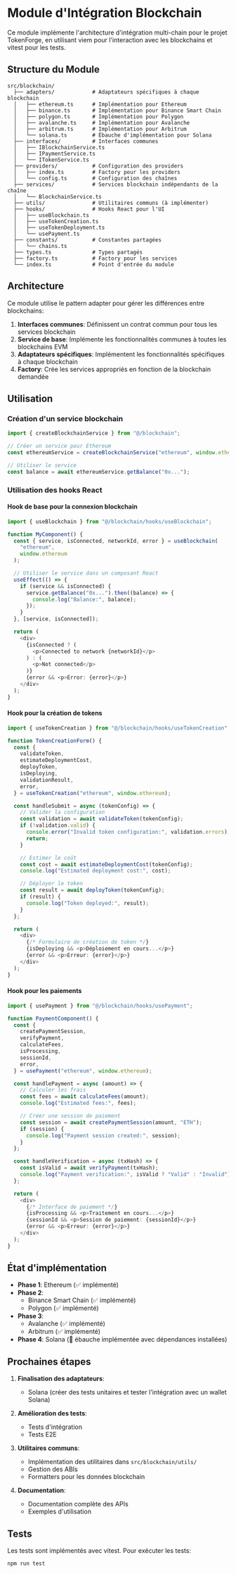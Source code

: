 # Module d'Intégration Blockchain

Ce module implémente l'architecture d'intégration multi-chain pour le projet TokenForge, en utilisant viem pour l'interaction avec les blockchains et vitest pour les tests.

## Structure du Module

```
src/blockchain/
  ├── adapters/            # Adaptateurs spécifiques à chaque blockchain
  │   ├── ethereum.ts      # Implémentation pour Ethereum
  │   ├── binance.ts       # Implémentation pour Binance Smart Chain
  │   ├── polygon.ts       # Implémentation pour Polygon
  │   ├── avalanche.ts     # Implémentation pour Avalanche
  │   ├── arbitrum.ts      # Implémentation pour Arbitrum
  │   └── solana.ts        # Ébauche d'implémentation pour Solana
  ├── interfaces/          # Interfaces communes
  │   ├── IBlockchainService.ts
  │   ├── IPaymentService.ts
  │   └── ITokenService.ts
  ├── providers/           # Configuration des providers
  │   ├── index.ts         # Factory pour les providers
  │   └── config.ts        # Configuration des chaînes
  ├── services/            # Services blockchain indépendants de la chaîne
  │   └── BlockchainService.ts
  ├── utils/               # Utilitaires communs (à implémenter)
  ├── hooks/               # Hooks React pour l'UI
  │   ├── useBlockchain.ts
  │   ├── useTokenCreation.ts
  │   ├── useTokenDeployment.ts
  │   └── usePayment.ts
  ├── constants/           # Constantes partagées
  │   └── chains.ts
  ├── types.ts             # Types partagés
  ├── factory.ts           # Factory pour les services
  └── index.ts             # Point d'entrée du module
```

## Architecture

Ce module utilise le pattern adapter pour gérer les différences entre blockchains:

1. **Interfaces communes**: Définissent un contrat commun pour tous les services blockchain
2. **Service de base**: Implémente les fonctionnalités communes à toutes les blockchains EVM
3. **Adaptateurs spécifiques**: Implémentent les fonctionnalités spécifiques à chaque blockchain
4. **Factory**: Crée les services appropriés en fonction de la blockchain demandée

## Utilisation

### Création d'un service blockchain

```typescript
import { createBlockchainService } from "@/blockchain";

// Créer un service pour Ethereum
const ethereumService = createBlockchainService("ethereum", window.ethereum);

// Utiliser le service
const balance = await ethereumService.getBalance("0x...");
```

### Utilisation des hooks React

#### Hook de base pour la connexion blockchain

```typescript
import { useBlockchain } from "@/blockchain/hooks/useBlockchain";

function MyComponent() {
  const { service, isConnected, networkId, error } = useBlockchain(
    "ethereum",
    window.ethereum
  );

  // Utiliser le service dans un composant React
  useEffect(() => {
    if (service && isConnected) {
      service.getBalance("0x...").then((balance) => {
        console.log("Balance:", balance);
      });
    }
  }, [service, isConnected]);

  return (
    <div>
      {isConnected ? (
        <p>Connected to network {networkId}</p>
      ) : (
        <p>Not connected</p>
      )}
      {error && <p>Error: {error}</p>}
    </div>
  );
}
```

#### Hook pour la création de tokens

```typescript
import { useTokenCreation } from "@/blockchain/hooks/useTokenCreation";

function TokenCreationForm() {
  const {
    validateToken,
    estimateDeploymentCost,
    deployToken,
    isDeploying,
    validationResult,
    error,
  } = useTokenCreation("ethereum", window.ethereum);

  const handleSubmit = async (tokenConfig) => {
    // Valider la configuration
    const validation = await validateToken(tokenConfig);
    if (!validation.valid) {
      console.error("Invalid token configuration:", validation.errors);
      return;
    }

    // Estimer le coût
    const cost = await estimateDeploymentCost(tokenConfig);
    console.log("Estimated deployment cost:", cost);

    // Déployer le token
    const result = await deployToken(tokenConfig);
    if (result) {
      console.log("Token deployed:", result);
    }
  };

  return (
    <div>
      {/* Formulaire de création de token */}
      {isDeploying && <p>Déploiement en cours...</p>}
      {error && <p>Erreur: {error}</p>}
    </div>
  );
}
```

#### Hook pour les paiements

```typescript
import { usePayment } from "@/blockchain/hooks/usePayment";

function PaymentComponent() {
  const {
    createPaymentSession,
    verifyPayment,
    calculateFees,
    isProcessing,
    sessionId,
    error,
  } = usePayment("ethereum", window.ethereum);

  const handlePayment = async (amount) => {
    // Calculer les frais
    const fees = await calculateFees(amount);
    console.log("Estimated fees:", fees);

    // Créer une session de paiement
    const session = await createPaymentSession(amount, "ETH");
    if (session) {
      console.log("Payment session created:", session);
    }
  };

  const handleVerification = async (txHash) => {
    const isValid = await verifyPayment(txHash);
    console.log("Payment verification:", isValid ? "Valid" : "Invalid");
  };

  return (
    <div>
      {/* Interface de paiement */}
      {isProcessing && <p>Traitement en cours...</p>}
      {sessionId && <p>Session de paiement: {sessionId}</p>}
      {error && <p>Erreur: {error}</p>}
    </div>
  );
}
```

## État d'implémentation

- **Phase 1**: Ethereum (✅ implémenté)
- **Phase 2**:
  - Binance Smart Chain (✅ implémenté)
  - Polygon (✅ implémenté)
- **Phase 3**:
  - Avalanche (✅ implémenté)
  - Arbitrum (✅ implémenté)
- **Phase 4**: Solana (🔄 ébauche implémentée avec dépendances installées)

## Prochaines étapes

1. **Finalisation des adaptateurs**:

   - Solana (créer des tests unitaires et tester l'intégration avec un wallet Solana)

2. **Amélioration des tests**:

   - Tests d'intégration
   - Tests E2E

3. **Utilitaires communs**:

   - Implémentation des utilitaires dans `src/blockchain/utils/`
   - Gestion des ABIs
   - Formatters pour les données blockchain

4. **Documentation**:
   - Documentation complète des APIs
   - Exemples d'utilisation

## Tests

Les tests sont implémentés avec vitest. Pour exécuter les tests:

```bash
npm run test
```
